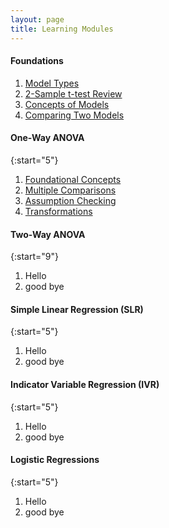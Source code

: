 ```yaml
---
layout: page
title: Learning Modules
---
```


#### Foundations

1. [Model Types](ModelTypes)
1. [2-Sample t-test Review](2TReview)
1. [Concepts of Models](ModelConcepts)
1. [Comparing Two Models](ModelComparison)

#### One-Way ANOVA

{:start="5"}
1. [Foundational Concepts](ANOVA1Foundations)
1. [Multiple Comparisons](ANOVA1MultipleComparisons)
1. [Assumption Checking](ANOVA1Assumptions)
1. [Transformations](ANOVA1Transformations)

#### Two-Way ANOVA

{:start="9"}
1. Hello
1. good bye

#### Simple Linear Regression (SLR)

{:start="5"}
1. Hello
1. good bye

#### Indicator Variable Regression (IVR)

{:start="5"}
1. Hello
1. good bye

#### Logistic Regressions

{:start="5"}
1. Hello
1. good bye
